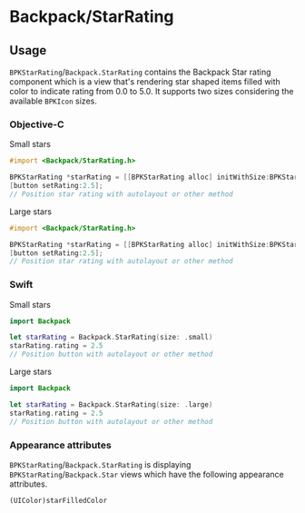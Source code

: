 # Backpack/StarRating

## Usage

`BPKStarRating`/`Backpack.StarRating` contains the Backpack Star rating component which is a view that's rendering star shaped items filled with color to indicate rating from 0.0 to 5.0. It supports two sizes considering the available `BPKIcon` sizes.

### Objective-C

Small stars
```objective-c
#import <Backpack/StarRating.h>

BPKStarRating *starRating = [[BPKStarRating alloc] initWithSize:BPKStarSizeSmall];
[button setRating:2.5];
// Position star rating with autolayout or other method
```

Large stars
```objective-c
#import <Backpack/StarRating.h>

BPKStarRating *starRating = [[BPKStarRating alloc] initWithSize:BPKStarSizeLarge];
[button setRating:2.5];
// Position star rating with autolayout or other method
```

### Swift

Small stars
```swift
import Backpack

let starRating = Backpack.StarRating(size: .small)
starRating.rating = 2.5
// Position button with autolayout or other method
```

Large stars
```swift
import Backpack

let starRating = Backpack.StarRating(size: .large)
starRating.rating = 2.5
// Position button with autolayout or other method
```

### Appearance attributes

`BPKStarRating`/`Backpack.StarRating` is displaying `BPKStarRating`/`Backpack.Star` views which have the following appearance attributes.

`(UIColor)starFilledColor`
